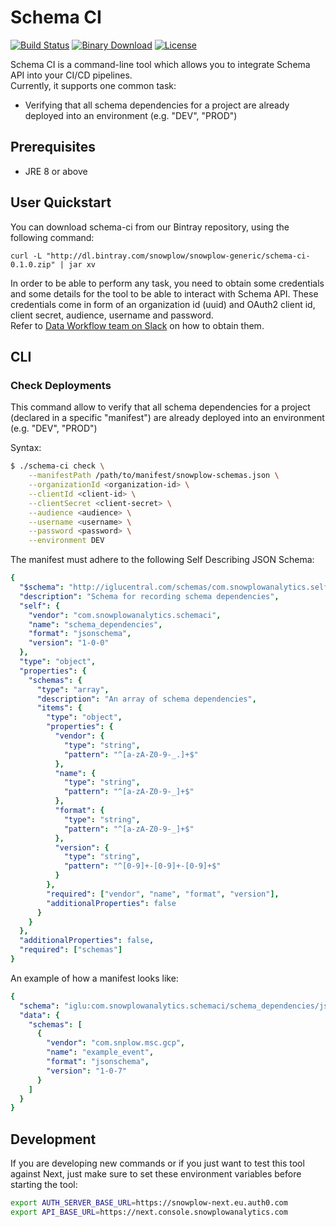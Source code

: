 # Schema CI
[![Build Status][travis-image]][travis]
[![Binary Download][bintray-image]][bintray]
[![License][license-image]][license]

Schema CI is a command-line tool which allows you to integrate Schema API into your CI/CD pipelines.  
Currently, it supports one common task:

* Verifying that all schema dependencies for a project are already deployed into an environment (e.g. "DEV", "PROD")

## Prerequisites

- JRE 8 or above

## User Quickstart

You can download schema-ci from our Bintray repository, using the following command:

```
curl -L "http://dl.bintray.com/snowplow/snowplow-generic/schema-ci-0.1.0.zip" | jar xv
```

In order to be able to perform any task, you need to obtain some credentials and some details for the tool 
to be able to interact with Schema API. These credentials come in form of an organization id (uuid) and OAuth2 
client id, client secret, audience, username and password.  
Refer to [Data Workflow team on Slack](https://appurl.io/Wb0tgBlFO) on how to obtain them.

## CLI

### Check Deployments

This command allow to verify that all schema dependencies for a project (declared in a specific "manifest") 
are already deployed into an environment (e.g. "DEV", "PROD")

Syntax: 
```bash
$ ./schema-ci check \
    --manifestPath /path/to/manifest/snowplow-schemas.json \
    --organizationId <organization-id> \
    --clientId <client-id> \
    --clientSecret <client-secret> \
    --audience <audience> \
    --username <username> \
    --password <password> \
    --environment DEV
```

The manifest must adhere to the following Self Describing JSON Schema: 
```yaml
{
  "$schema": "http://iglucentral.com/schemas/com.snowplowanalytics.self-desc/schema/jsonschema/1-0-0#",
  "description": "Schema for recording schema dependencies",
  "self": {
    "vendor": "com.snowplowanalytics.schemaci",
    "name": "schema_dependencies",
    "format": "jsonschema",
    "version": "1-0-0"
  },
  "type": "object",
  "properties": {
    "schemas": {
      "type": "array",
      "description": "An array of schema dependencies",
      "items": {
        "type": "object",
        "properties": {
          "vendor": {
            "type": "string",
            "pattern": "^[a-zA-Z0-9-_.]+$"
          },
          "name": {
            "type": "string",
            "pattern": "^[a-zA-Z0-9-_]+$"
          },
          "format": {
            "type": "string",
            "pattern": "^[a-zA-Z0-9-_]+$"
          },
          "version": {
            "type": "string",
            "pattern": "^[0-9]+-[0-9]+-[0-9]+$"
          }
        },
        "required": ["vendor", "name", "format", "version"],
        "additionalProperties": false
      }
    }
  },
  "additionalProperties": false,
  "required": ["schemas"]
}
```

An example of how a manifest looks like:
```yaml
{
  "schema": "iglu:com.snowplowanalytics.schemaci/schema_dependencies/jsonschema/1-0-0",
  "data": {
    "schemas": [
      {
        "vendor": "com.snplow.msc.gcp",
        "name": "example_event",
        "format": "jsonschema",
        "version": "1-0-7"
      }
    ]
  }
}
```

## Development

If you are developing new commands or if you just want to test this tool against Next, just make sure to set these environment
variables before starting the tool:

```bash
export AUTH_SERVER_BASE_URL=https://snowplow-next.eu.auth0.com
export API_BASE_URL=https://next.console.snowplowanalytics.com
```

[travis-image]: https://travis-ci.com/snowplow-product/msc-schema-ci-tool.svg?token=F4Ce9m1YA8HqgpFQMcL5&branch=master
[travis]: https://travis-ci.com/snowplow-product/msc-schema-ci-tool

[bintray-image]: https://api.bintray.com/packages/snowplow/snowplow-generic/schema-ci/images/download.svg
[bintray]: https://bintray.com/snowplow/snowplow-generic/schema-ci/_latestVersion

[license-image]: http://img.shields.io/badge/license-Apache--2-blue.svg?style=flat
[license]: http://www.apache.org/licenses/LICENSE-2.0